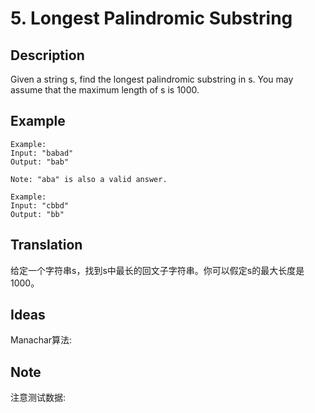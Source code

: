 # 5. Longest Palindromic Substring
## Description
Given a string s, find the longest palindromic substring in s. You may assume that the maximum length of s is 1000.
## Example
```$xslt
Example:
Input: "babad"
Output: "bab"

Note: "aba" is also a valid answer.

Example:
Input: "cbbd"
Output: "bb"
```
## Translation
给定一个字符串s，找到s中最长的回文子字符串。你可以假定s的最大长度是1000。
## Ideas
Manachar算法:
## Note
注意测试数据:

```$xslt

``` 